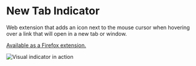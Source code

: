 # New Tab Indicator
Web extension that adds an icon next to the mouse cursor when hovering over a link that will open in a new tab or window.

[Available as a Firefox extension.](https://addons.mozilla.org/en-US/firefox/addon/new-tab-indicator/)

![Visual indicator in action](https://addons.cdn.mozilla.net/user-media/previews/full/253/253943.png?modified=1616351397)
